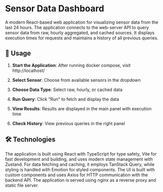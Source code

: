 # Sensor Data Dashboard

A modern React-based web application for visualizing sensor data from the last 24 hours. The application connects to the web-server API to query sensor data from raw, hourly aggregated, and cached sources. It displays execution times for requests and maintains a history of all previous queries.

## 🚀 Usage

1. **Start the Application**: After running docker compose, visit http://localhost/

2. **Select Sensor**: Choose from available sensors in the dropdown

3. **Choose Data Type**: Select raw, hourly, or cached data

4. **Run Query**: Click "Run" to fetch and display the data

5. **View Results**: Results are displayed in the main panel with execution time

6. **Check History**: View previous queries in the right panel

## 🛠️ Technologies

The application is built using React with TypeScript for type safety, Vite for fast development and building, and uses modern state management with Zustand. For data fetching and caching, it employs TanStack Query, while styling is handled with Emotion for styled components. The UI is built with custom components and uses Axios for HTTP communication with the backend API. The application is served using nginx as a reverse proxy and static file server.
